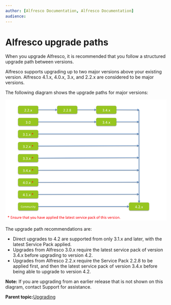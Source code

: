 ```yaml
---
author: [Alfresco Documentation, Alfresco Documentation]
audience: 
---
```


# Alfresco upgrade paths

When you upgrade Alfresco, it is recommended that you follow a structured upgrade path between versions.

Alfresco supports upgrading up to two major versions above your existing version. Alfresco 4.1.x, 4.0.x, 3.x, and 2.2.x are considered to be major versions.

The following diagram shows the upgrade paths for major versions:

![](../images/upgradepaths42.png)

The upgrade path recommendations are:

-   Direct upgrades to 4.2 are supported from only 3.1.x and later, with the latest Service Pack applied.
-   Upgrades from Alfresco 3.0.x require the latest service pack of version 3.4.x before upgrading to version 4.2.
-   Upgrades from Alfresco 2.2.x require the Service Pack 2.2.8 to be applied first, and then the latest service pack of version 3.4.x before being able to upgrade to version 4.2.

**Note:** If you are upgrading from an earlier release that is not shown on this diagram, contact Support for assistance.

**Parent topic:**[Upgrading](../concepts/ch-upgrade.md)

